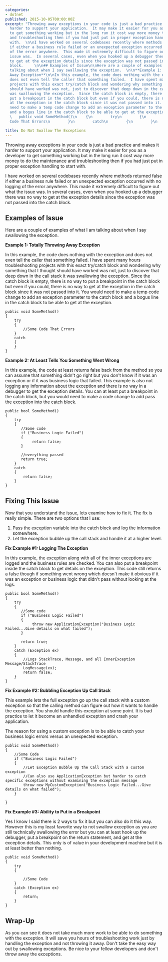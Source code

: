 ```yaml
---
categories:
- dotnet
published: 2015-10-05T00:00:00Z
excerpt: "Throwing away exceptions in your code is just a bad practice and makes it
  harder to support your application.  It may make it easier for you as a developer
  to get something working but in the long run it cost way more money to do the maintenance
  and troubleshooting then if you had just put in proper exception handling to start
  with.  \n\nI have worked on several codebases recently where methods returned false
  if either a business rule failed or an unexpected exception occurred with no logging
  of the error anywhere.  This made it extremely difficult to figure out what the
  issue was.  In several cases, even when you hooked up a debugger there was no way
  to get at the exception details since the exception was not passed into the catch
  block.     \n\n## Examples of Issue\n\nHere are a couple of examples of what I am
  talking about when I say swallowing the exception.  \n\n**Example 1: Totally Throwing
  Away Exception**\n\nIn this example, the code does nothing with the exception and
  does not even tell the caller that something failed.  I have spent many hours troubleshooting
  projects with this exact try/catch block and wondering why something that I thought
  should have worked was not, just to discover that deep down in the call stack it
  was swallowing the exception.  Since the catch block is empty, there is no way to
  put a breakpoint in the catch block but even if you could, there is no way to get
  at the exception in the catch block since it was not passed into it.  You would
  need to make a temp code change to add an exception parameter to the catch block
  and a bogus line in the catch block to be able to get at the exception.  \n    \n
  \   public void SomeMethod()\n    {\n        try\n        {\n            //Some
  Code That Errors\n        }\n        catch\n        {\n        }\n    }\n"

title: Do Not Swallow The Exceptions
---
```


Throwing away exceptions in your code is just a bad practice and makes it harder to support your application.  It may make it easier for you as a developer to get something working but in the long run it cost way more money to do the maintenance and troubleshooting then if you had just put in proper exception handling to start with.

I have worked on several codebases recently where methods returned false if either a business rule failed or an unexpected exception occurred with no logging of the error anywhere.  This made it extremely difficult to figure out what the issue was.  In several cases, even when you hooked up a debugger there was no way to get at the exception details since the exception was not passed into the catch block.

## Examples of Issue

Here are a couple of examples of what I am talking about when I say swallowing the exception.

**Example 1: Totally Throwing Away Exception**

In this example, the code does nothing with the exception and does not even tell the caller that something failed.  I have spent many hours troubleshooting projects with this exact try/catch block and wondering why something that I thought should have worked was not, just to discover that deep down in the call stack it was swallowing the exception.  Since the catch block is empty, there is no way to put a breakpoint in the catch block but even if you could, there is no way to get at the exception in the catch block since it was not passed into it.  You would need to make a temp code change to add an exception parameter to the catch block and a bogus line in the catch block to be able to get at the exception.

    public void SomeMethod()
    {
        try
        {
            //Some Code That Errors
        }
        catch
        {
        }
    }

**Example 2: At Least Tells You Something Went Wrong**

In this example, the code at least returns false back from the method so you can assume that something didn't go right but you don't know if it was an exception or if it was business logic that failed.  This example is also not logging any information about the exception and there is no way in a debugger to get the exception details.  You can at least put a breakpoint in the catch block, but you would need to make a code change to add pass the exception into the catch block.

    public bool SomeMethod()
    {
        try
        {
           //Some code
           if ("Business Logic Failed")
           {
                return false;
           }

           //everything passed
           return true;
        }
        catch
        {
            return false;
        }
    }

## Fixing This Issue

Now that you understand the issue, lets examine how to fix it.  The fix is really simple.  There are two options that I use:

1. Pass the exception variable into the catch block and log the information somewhere.
1. Let the exception bubble up the call stack and handle it at a higher level.

**Fix Example #1: Logging The Exception**

In this example, the exception along with all of the inner exceptions are logged and the business rules are checked.  You can also put a breakpoint inside the catch block to get details on the exception.  This code still returns a false though if something went wrong which doesn't make it obvious if it was an exception or business logic that didn't pass without looking at the logs.

    public bool SomeMethod()
    {
        try
        {
           //Some code
           if ("Business Logic Failed")
           {
                throw new ApplicationException("Business Logic Failed...Give details on what failed");
           }

           return true;
        }
        catch (Exception ex)
        {
            //Logs StackTrace, Message, and all InnerException Message/StackTrace
            LogMessage(ex);
            return false;
        }
    }

**Fix Example #2: Bubbling Exception Up Call Stack**

This example lets the full exception go up the call stack with a custom exception so that the calling method can figure out how it wants to handle the exception.  You should handle this exception at some point.  It is bad practice to let it become an unhandled exception and crash your application.

The reason for using a custom exception is to be able to catch your business logic errors versus an unexpected exception.

    public void SomeMethod()
    {
        //Some Code
        if ("Business Logic Failed")
        {
            //Let Exception Bubble Up the Call Stack with a custom exception
            //Can also use ApplicationException but harder to catch specific exceptions without examining the exception message
            throw new MyCustomException("Business Logic Failed...Give details on what failed");
        }

    }


**Fix Example #3: Ability to Put in a Breakpoint**

Yes I know I said there is 2 ways to fix it but you can also do it this way.  However this is my least favorite way to not swallow exception as you are still technically swallowing the error but you can at least hook up the debugger, put a breakpoint on the return statement, and get at the exception details.  This only is of value in your development machine but it is at least better than nothing.

    public void SomeMethod()
    {
        try
        {

            //Some Code
        }
        catch (Exception ex)
        {
            return;
        }
    }


## Wrap-Up

As you can see it does not take much more work to be able to do something with the exception.  It will save you hours of troubleshooting work just by handling the exception and not throwing it away.  Don't take the easy way out by swallowing exceptions.  Be nice to your fellow developers and don't throw away the exceptions.
